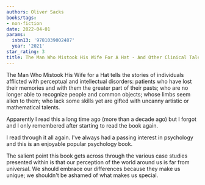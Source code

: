 ```yaml
---
authors: Oliver Sacks
books/tags:
- non-fiction
date: 2022-04-01
params:
  isbn13: '9781039002487'
  year: '2021'
star_rating: 3
title: The Man Who Mistook His Wife For A Hat - And Other Clinical Tales
---
```


The Man Who Mistook His Wife for a Hat tells the stories of individuals
afflicted with perceptual and intellectual disorders: patients who have lost
their memories and with them the greater part of their pasts; who are no longer
able to recognize people and common objects; whose limbs seem alien to them; who
lack some skills yet are gifted with uncanny artistic or mathematical talents.

<!--more-->

Apparently I read this a long time ago (more than a decade ago) but I forgot and
I only remembered after starting to read the book again.

I read through it all again. I've always had a passing interest in psychology
and this is an enjoyable popular psychology book.

The salient point this book gets across through the various case studies
presented within is that our perception of the world around us is far from
universal. We should embrace our differences because they make us unique; we
shouldn't be ashamed of what makes us special.